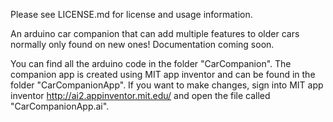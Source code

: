 Please see LICENSE.md for license and usage information.

An arduino car companion that can add multiple features to older cars normally only found on new ones!  Documentation coming soon.

You can find all the arduino code in the folder "CarCompanion".  The companion app is created using MIT app inventor and can be found in the folder "CarCompanionApp".  If you want to make changes, sign into MIT app inventor http://ai2.appinventor.mit.edu/ and open the file called "CarCompanionApp.ai".
